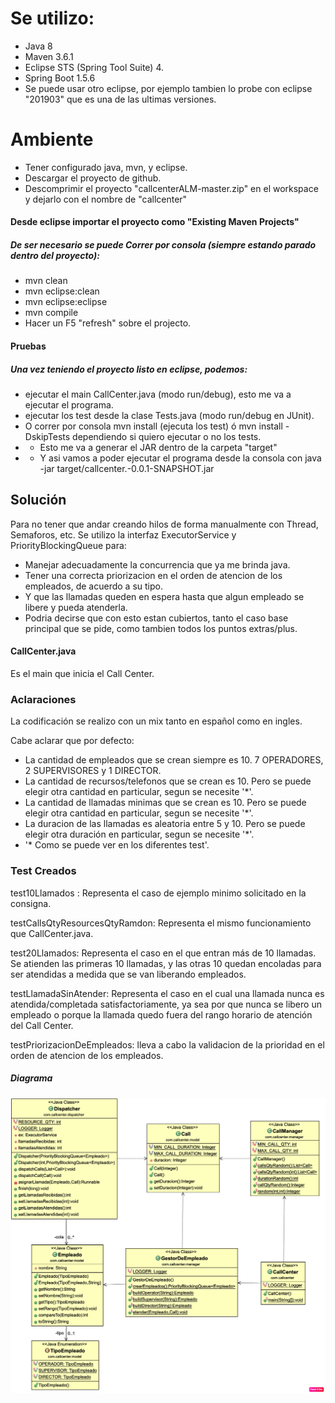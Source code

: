 # Se utilizo:
* Java 8
* Maven 3.6.1
* Eclipse STS (Spring Tool Suite) 4.
* Spring Boot 1.5.6
* Se puede usar otro eclipse, por ejemplo tambien lo probe con eclipse "201903" que es una de las ultimas versiones.

# Ambiente
* Tener configurado java, mvn, y eclipse.
* Descargar el proyecto de github.
* Descomprimir el proyecto "callcenterALM-master.zip" en el workspace y dejarlo con el nombre de "callcenter"

#### Desde eclipse importar el proyecto como "Existing Maven Projects"
##### De ser necesario se puede Correr por consola (siempre estando parado dentro del proyecto):
* mvn clean
* mvn eclipse:clean
* mvn eclipse:eclipse
* mvn compile
* Hacer un F5 "refresh" sobre el projecto.

#### Pruebas
##### Una vez teniendo el proyecto listo en eclipse, podemos:
* ejecutar el main CallCenter.java (modo run/debug), esto me va a ejecutar el programa.
* ejecutar los test desde la clase Tests.java (modo run/debug en JUnit).
* O correr por consola mvn install (ejecuta los test) ó mvn install -DskipTests dependiendo si quiero ejecutar o no los tests.
* * Esto me va a generar el JAR dentro de la carpeta "target"
* * Y asi vamos a poder ejecutar el programa desde la consola con java -jar target/callcenter.-0.0.1-SNAPSHOT.jar


## Solución

Para no tener que andar creando hilos de forma manualmente con Thread, Semaforos, etc. 
Se utilizo la interfaz ExecutorService y PriorityBlockingQueue para:
* Manejar adecuadamente la concurrencia que ya me brinda java.
* Tener una correcta priorizacion en el orden de atencion de los empleados, de acuerdo a su tipo.
* Y que las llamadas queden en espera hasta que algun empleado se libere y pueda atenderla.
* Podria decirse que con esto estan cubiertos, tanto el caso base principal que se pide, como tambien todos los puntos extras/plus.

#### CallCenter.java

Es el main que inicia el Call Center.

### Aclaraciones
La codificación se realizo con un mix tanto en español como en ingles.

Cabe aclarar que por defecto:
* La cantidad de empleados que se crean siempre es 10. 7 OPERADORES, 2 SUPERVISORES y 1 DIRECTOR.
* La cantidad de recursos/telefonos que se crean es 10. Pero se puede elegir otra cantidad en particular, segun se necesite '*'.
* La cantidad de llamadas minimas que se crean es 10. Pero se puede elegir otra cantidad en particular, segun se necesite '*'.
* La duracion de las llamadas es aleatoria entre 5 y 10. Pero se puede elegir otra duración en particular, segun se necesite '*'.
* '* Como se puede ver en los diferentes test'.

### Test Creados

test10Llamados : Representa el caso de ejemplo minimo solicitado en la consigna.

testCallsQtyResourcesQtyRamdon: Representa el mismo funcionamiento que CallCenter.java.

test20Llamados: Representa el caso en el que entran más de 10 llamadas.
Se atienden las primeras 10 llamadas, y las otras 10 quedan encoladas para ser atendidas a medida que se van liberando empleados.

testLlamadaSinAtender: Representa el caso en el cual una llamada nunca es atendida/completada satisfactoriamente, ya sea por que nunca se libero un empleado o porque la llamada quedo fuera del rango horario de atención del Call Center.

testPriorizacionDeEmpleados: lleva a cabo la validacion de la prioridad en el orden de atencion de los empleados.


##### Diagrama

![alt text](https://github.com/marcelomr7/callcenterALM/raw/master/src/main/resources/Class.png)

